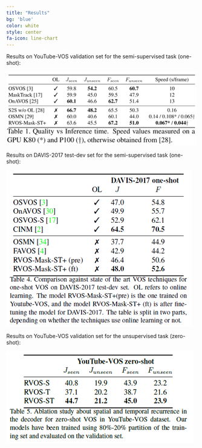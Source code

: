 ```yaml
---
title: "Results"
bg: 'blue'
color: white
style: center
fa-icon: line-chart
---
```


Results on YouTube-VOS validation set for the semi-supervised task (one-shot):

<img src="../assets/quantitative.png" alt="youtube-vos one shot"/>

Results on DAVIS-2017 test-dev set for the semi-supervised task (one-shot):

<img src="../assets/davis-one-v2.png" alt="davis one shot"/>

Results on YouTube-VOS validation set for the unsupervised task (zero-shot):

<img src="../assets/youtube-zero-v2.png" alt="youtube-vos zero shot"/>
